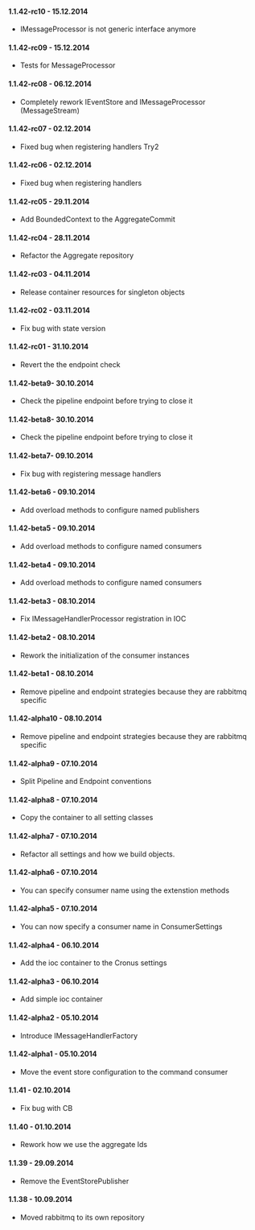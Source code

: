 #### 1.1.42-rc10 - 15.12.2014
* IMessageProcessor is not generic interface anymore

#### 1.1.42-rc09 - 15.12.2014
* Tests for MessageProcessor

#### 1.1.42-rc08 - 06.12.2014
* Completely rework IEventStore and IMessageProcessor (MessageStream)

#### 1.1.42-rc07 - 02.12.2014
* Fixed bug when registering handlers Try2

#### 1.1.42-rc06 - 02.12.2014
* Fixed bug when registering handlers

#### 1.1.42-rc05 - 29.11.2014
* Add BoundedContext to the AggregateCommit

#### 1.1.42-rc04 - 28.11.2014
* Refactor the Aggregate repository

#### 1.1.42-rc03 - 04.11.2014
* Release container resources for singleton objects

#### 1.1.42-rc02 - 03.11.2014
* Fix bug with state version

#### 1.1.42-rc01 - 31.10.2014
* Revert the the endpoint check

#### 1.1.42-beta9- 30.10.2014
* Check the pipeline endpoint before trying to close it

#### 1.1.42-beta8- 30.10.2014
* Check the pipeline endpoint before trying to close it

#### 1.1.42-beta7- 09.10.2014
* Fix bug with registering message handlers

#### 1.1.42-beta6 - 09.10.2014
* Add overload methods to configure named publishers

#### 1.1.42-beta5 - 09.10.2014
* Add overload methods to configure named consumers

#### 1.1.42-beta4 - 09.10.2014
* Add overload methods to configure named consumers

#### 1.1.42-beta3 - 08.10.2014
* Fix IMessageHandlerProcessor registration in IOC

#### 1.1.42-beta2 - 08.10.2014
* Rework the initialization of the consumer instances

#### 1.1.42-beta1 - 08.10.2014
* Remove pipeline and endpoint strategies because they are rabbitmq specific

#### 1.1.42-alpha10 - 08.10.2014
* Remove pipeline and endpoint strategies because they are rabbitmq specific

#### 1.1.42-alpha9 - 07.10.2014
* Split Pipeline and Endpoint conventions

#### 1.1.42-alpha8 - 07.10.2014
* Copy the container to all setting classes

#### 1.1.42-alpha7 - 07.10.2014
* Refactor all settings and how we build objects.

#### 1.1.42-alpha6 - 07.10.2014
* You can specify consumer name using the extenstion methods

#### 1.1.42-alpha5 - 07.10.2014
* You can now specify a consumer name in ConsumerSettings

#### 1.1.42-alpha4 - 06.10.2014
* Add the ioc container to the Cronus settings

#### 1.1.42-alpha3 - 06.10.2014
* Add simple ioc container

#### 1.1.42-alpha2 - 05.10.2014
* Introduce IMessageHandlerFactory

#### 1.1.42-alpha1 - 05.10.2014
* Move the event store configuration to the command consumer

#### 1.1.41 - 02.10.2014
* Fix bug with CB

#### 1.1.40 - 01.10.2014
* Rework how we use the aggregate Ids

#### 1.1.39 - 29.09.2014
* Remove the EventStorePublisher

#### 1.1.38 - 10.09.2014
* Moved rabbitmq to its own repository